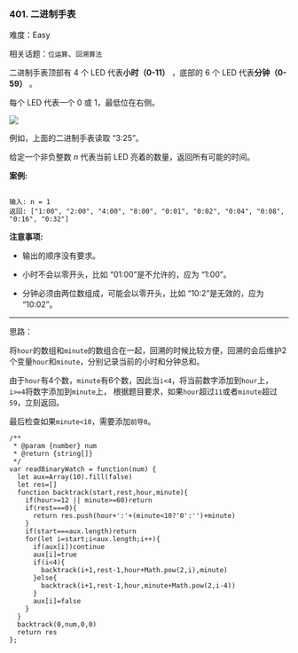 ### 401. 二进制手表

难度：Easy

相关话题：`位运算`、`回溯算法`

二进制手表顶部有 4 个 LED 代表**小时（0-11）** ，底部的 6 个 LED 代表**分钟（0-59）** 。



每个 LED 代表一个 0 或 1，最低位在右侧。



![](https://upload.wikimedia.org/wikipedia/commons/8/8b/Binary_clock_samui_moon.jpg)




例如，上面的二进制手表读取 &ldquo;3:25&rdquo;。



给定一个非负整数 *n* 代表当前 LED 亮着的数量，返回所有可能的时间。



**案例:** 



```

输入: n = 1
返回: ["1:00", "2:00", "4:00", "8:00", "0:01", "0:02", "0:04", "0:08", "0:16", "0:32"]
```






**注意事项:** 




* 输出的顺序没有要求。

* 小时不会以零开头，比如 &ldquo;01:00&rdquo;是不允许的，应为 &ldquo;1:00&rdquo;。

* 分钟必须由两位数组成，可能会以零开头，比如 &ldquo;10:2&rdquo;是无效的，应为 &ldquo;10:02&rdquo;。






-----

思路：

将`hour`的数组和`minute`的数组合在一起，回溯的时候比较方便，回溯的会后维护2个变量`hour`和`minute`，分别记录当前的小时和分钟总和。

由于`hour`有4个数，`minute`有6个数，因此当`i<4`，将当前数字添加到`hour`上，`i>=4`将数字添加到`minute`上，
根据题目要求，如果`hour`超过`11`或者`minute`超过`59`，立刻返回。

最后检查如果`minute<10`，需要添加`前导0`。

```
/**
 * @param {number} num
 * @return {string[]}
 */
var readBinaryWatch = function(num) {
  let aux=Array(10).fill(false)
  let res=[]
  function backtrack(start,rest,hour,minute){
    if(hour>=12 || minute>=60)return
    if(rest===0){
      return res.push(hour+':'+(minute<10?'0':'')+minute)
    }
    if(start===aux.length)return
    for(let i=start;i<aux.length;i++){
      if(aux[i])continue
      aux[i]=true
      if(i<4){
        backtrack(i+1,rest-1,hour+Math.pow(2,i),minute)
      }else{
        backtrack(i+1,rest-1,hour,minute+Math.pow(2,i-4))
      }
      aux[i]=false
    }
  }
  backtrack(0,num,0,0)
  return res
};
```


